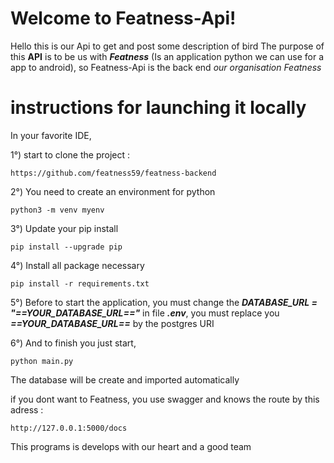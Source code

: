# Welcome to Featness-Api!

Hello this is our Api to get and post some description of bird
The purpose of this **API** is to be us with ***Featness*** (Is an application python we can use for a app to android), so Featness-Api is the back end *our organisation Featness*

# instructions for launching it locally

In your favorite IDE, 

 1°) start to clone the project :

    https://github.com/featness59/featness-backend

 2°) You need to create an environment for python

    python3 -m venv myenv

 3°) Update your pip install 

    pip install --upgrade pip
    
 4°) Install all package necessary

    pip install -r requirements.txt

5°) Before to start the application, you must change the ***DATABASE_URL = "==YOUR_DATABASE_URL=="*** in file ***.env***, you must replace you ***==YOUR_DATABASE_URL==*** by the postgres URI

6°) And to finish you just start,

    python main.py

The database will be create and imported automatically

if you dont want to Featness, you use swagger and knows the route by this adress :

    http://127.0.0.1:5000/docs

 This programs is develops with our heart and a good team

